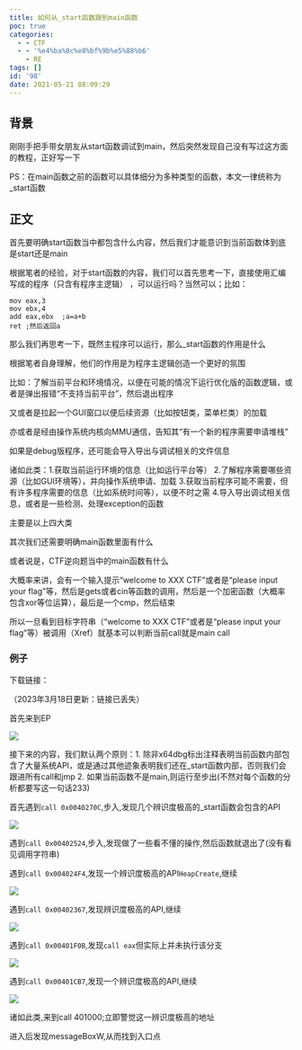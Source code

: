 ```yaml
---
title: 如何从_start函数跟到main函数
poc: true
categories:
  - - CTF
  - - '%e4%ba%8c%e8%bf%9b%e5%88%b6'
    - RE
tags: []
id: '98'
date: 2021-05-21 08:09:29
---
```


## 背景

刚刚手把手带女朋友从start函数调试到main，然后突然发现自己没有写过这方面的教程，正好写一下

PS：在main函数之前的函数可以具体细分为多种类型的函数，本文一律统称为\_start函数

## 正文

首先要明确start函数当中都包含什么内容，然后我们才能意识到当前函数体到底是start还是main

根据笔者的经验，对于start函数的内容，我们可以首先思考一下，直接使用汇编写成的程序（只含有程序主逻辑） ，可以运行吗？当然可以；比如：

```
mov eax,3
mov ebx,4
add eax,ebx  ;a=a+b
ret ;然后返回a
```

那么我们再思考一下，既然主程序可以运行，那么\_start函数的作用是什么

根据笔者自身理解，他们的作用是为程序主逻辑创造一个更好的氛围

比如：了解当前平台和环境情况，以便在可能的情况下运行优化版的函数逻辑，或者是弹出报错“不支持当前平台”，然后退出程序

又或者是拉起一个GUI窗口以便后续资源（比如按钮类，菜单栏类）的加载

亦或者是经由操作系统内核向MMU通信，告知其“有一个新的程序需要申请堆栈”

如果是debug版程序，还可能会导入导出与调试相关的文件信息

诸如此类：1.获取当前运行环境的信息（比如运行平台等） 2.了解程序需要哪些资源（比如GUI环境等），并向操作系统申请、加载 3.获取当前程序可能不需要，但有许多程序需要的信息（比如系统时间等），以便不时之需 4.导入导出调试相关信息，或者是一些检测、处理exception的函数

主要是以上四大类

其次我们还需要明确main函数里面有什么

或者说是，CTF逆向题当中的main函数有什么

大概率来讲，会有一个输入提示“welcome to XXX CTF”或者是“please input your flag”等，然后是gets或者cin等函数的调用，然后是一个加密函数（大概率包含xor等位运算），最后是一个cmp，然后结束

所以一旦看到目标字符串（“welcome to XXX CTF”或者是“please input your flag”等）被调用（Xref）就基本可以判断当前call就是main call

### 例子

下载链接：

（2023年3月18日更新：链接已丢失）

首先来到EP

![](https://raw.githubusercontent.com/Valkierja/ALLPIC/main/img/202303181050265.png)

接下来的内容，我们默认两个原则：1. 除非x64dbg标出注释表明当前函数内部包含了大量系统API，或是通过其他迹象表明我们还在\_start函数内部，否则我们会跟进所有call和jmp 2. 如果当前函数不是main,则运行至步出(不然对每个函数的分析都要写这一句话233)

首先遇到`call 0x0040270C`,步入,发现几个辨识度极高的\_start函数会包含的API

![](https://raw.githubusercontent.com/Valkierja/ALLPIC/main/img/202303181050686.png)

遇到`call 0x00402524`,步入,发现做了一些看不懂的操作,然后函数就退出了(没有看见调用字符串)

遇到`call 0x004024F4`,发现一个辨识度极高的API`HeapCreate`,继续

![](https://raw.githubusercontent.com/Valkierja/ALLPIC/main/img/202303181050884.png)

遇到`call 0x00402367`,发现辨识度极高的API,继续

![](https://raw.githubusercontent.com/Valkierja/ALLPIC/main/img/202303181050402.png)

遇到`call 0x00401F0B`,发现`call eax`但实际上并未执行该分支

![](https://raw.githubusercontent.com/Valkierja/ALLPIC/main/img/202303181050965.png)

遇到`call 0x00401CB7`,发现一个辨识度极高的API,继续

![](https://raw.githubusercontent.com/Valkierja/ALLPIC/main/img/202303181050546.png)

诸如此类,来到call 401000;立即警觉这一辨识度极高的地址

进入后发现messageBoxW,从而找到入口点